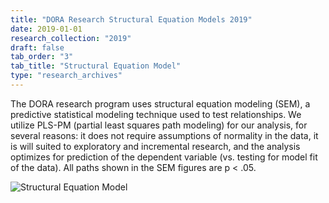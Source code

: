 ```yaml
---
title: "DORA Research Structural Equation Models 2019"
date: 2019-01-01
research_collection: "2019"
draft: false
tab_order: "3"
tab_title: "Structural Equation Model"
type: "research_archives"
---
```


The DORA research program uses structural equation modeling (SEM), a predictive statistical modeling technique used to test relationships. We utilize PLS-PM (partial least squares path modeling) for our analysis, for several reasons: it does not require assumptions of normality in the data, it is will suited to exploratory and incremental research, and the analysis optimizes for prediction of the dependent variable (vs. testing for model fit of the data). All paths shown in the SEM figures are p < .05.

![Structural Equation Model](2019-structural-equation-model.png)